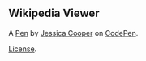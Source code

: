 Wikipedia Viewer
----------------


A [Pen](http://codepen.io/Mowg1i/pen/wdKrNL) by [Jessica Cooper](http://codepen.io/Mowg1i) on [CodePen](http://codepen.io/).

[License](http://codepen.io/Mowg1i/pen/wdKrNL/license).